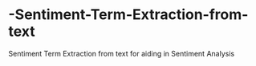 # -Sentiment-Term-Extraction-from-text
 Sentiment Term Extraction from text for aiding in Sentiment Analysis
